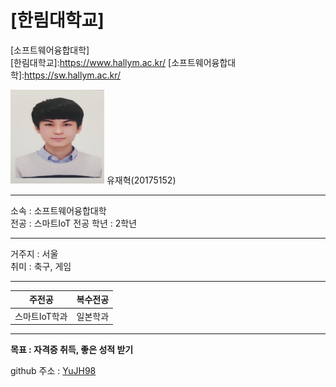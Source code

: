 # [한림대학교]
[소프트웨어융합대학]        
[한림대학교]:https://www.hallym.ac.kr/ 
[소프트웨어융합대학]:https://sw.hallym.ac.kr/         
    
<img src=YJH.jpg height=150 width=150>
유재혁(20175152)

---

소속 : 소프트웨어융합대학   
전공 : 스마트IoT 전공
학년 : 2학년

----------------

거주지 : 서울   
취미 : 축구, 게임   

----------
|주전공|복수전공|     
|---|---|      
|스마트IoT학과|일본학과|     

---------------------

**목표 : 자격증 취득, 좋은 성적 받기**    


github 주소 : [YuJH98][github]    

[github]:http://github.com/YuJH98



